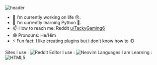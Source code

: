 ![header](https://capsule-render.vercel.app/api?type=waving&color=gradient&height=150&text=Hey%20Yo!&animation=fadeIn&fontColor=gradient&fontSize=50&fontAlign=40&fontAlignY=35&desc=Trying%20to%20sort%20out%20my%20life%20with%20Coding%20:D&descAlign=60&descAlignY=55)

- 🔭 I’m currently working on life 😢.
- 🌱 I’m currently learning Python 🐍.
- 📫 How to reach me: Reddit [u/TackyGaming6](https://reddit.com/user/TackyGaming6)
- 😄 Pronouns: He/Him
- ⚡ Fun fact: I like creating plugins but i don't know how to :D

Sites I use : ![Reddit](https://img.shields.io/badge/Reddit-%23FF4500.svg?style=for-the-badge&logo=Reddit&logoColor=white) Editor I use : ![Neovim](https://img.shields.io/badge/NeoVim-%2357A143.svg?&style=for-the-badge&logo=neovim&logoColor=white)
Languages I am Learning : 
![HTML5](https://img.shields.io/badge/html5-%23E34F26.svg?style=for-the-badge&logo=html5&logoColor=white)
